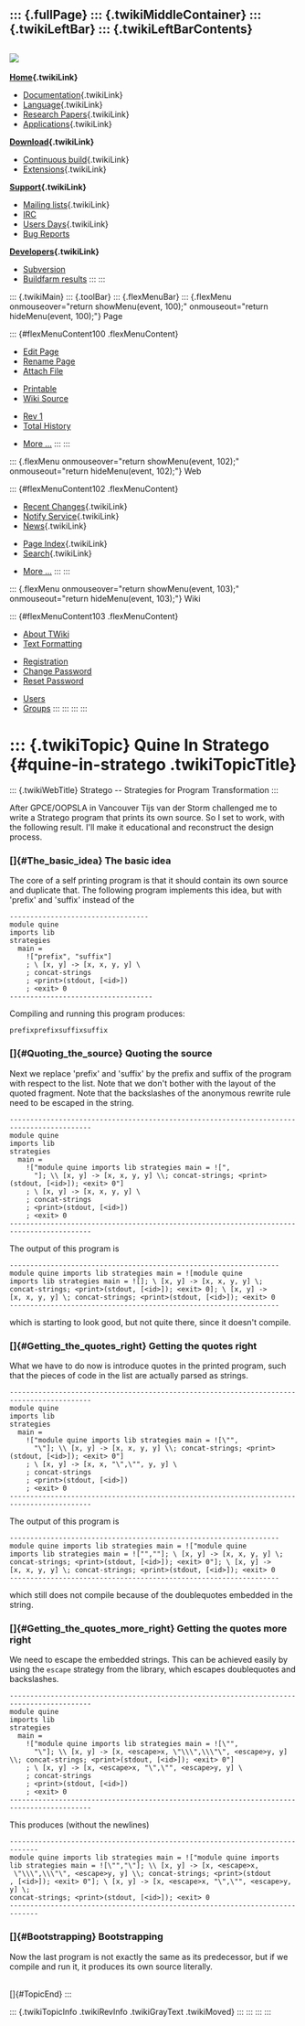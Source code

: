 ::: {.fullPage}
::: {.twikiMiddleContainer}
::: {.twikiLeftBar}
::: {.twikiLeftBarContents}
  ----------------------------------------------------------------------------------
  [![](../pub/Stratego/StrategoLogo/StrategoLogoTextlessWhite-100px.png)](WebHome)
  ----------------------------------------------------------------------------------

**[Home](WebHome){.twikiLink}**

-   [Documentation](StrategoDocumentation){.twikiLink}
-   [Language](StrategoLanguage){.twikiLink}
-   [Research Papers](StrategoPublications){.twikiLink}
-   [Applications](StrategoApplication){.twikiLink}

**[Download](StrategoDownload){.twikiLink}**

-   [Continuous build](ContinuousBuild){.twikiLink}
-   [Extensions](AdditionalPackageDownload){.twikiLink}

**[Support](StrategoSupport){.twikiLink}**

-   [Mailing lists](MailingList){.twikiLink}
-   [IRC](irc://irc.freenode.net/#stratego)
-   [Users Days](StrategoUsersDay){.twikiLink}
-   [Bug Reports](http://yellowgrass.org/project/StrategoXT)

**[Developers](StrategoDev){.twikiLink}**

-   [Subversion](https://svn.strategoxt.org/repos/StrategoXT/strategoxt/trunk)
-   [Buildfarm
    results](http://hydra.nixos.org/jobset/strategoxt/strategoxt-release/all)
:::
:::

::: {.twikiMain}
::: {.toolBar}
::: {.flexMenuBar}
::: {.flexMenu onmouseover="return showMenu(event, 100);" onmouseout="return hideMenu(event, 100);"}
Page

::: {#flexMenuContent100 .flexMenuContent}
-   [Edit
    Page](http://www.program-transformation.org/edit/Stratego/QuineInStratego?t=1536825661)
-   [Rename
    Page](http://www.program-transformation.org/rename/Stratego/QuineInStratego)
-   [Attach
    File](http://www.program-transformation.org/attach/Stratego/QuineInStratego)

<!-- -->

-   [Printable](http://www.program-transformation.org/view/Stratego/QuineInStratego?skin=print.pattern)
-   [Wiki
    Source](http://www.program-transformation.org/view/Stratego/QuineInStratego?skin=text&raw=on&contenttype=text/plain)

<!-- -->

-   [Rev
    1](http://www.program-transformation.org/view/Stratego/QuineInStratego?rev=1.1)
-   [Total
    History](http://www.program-transformation.org/rdiff/Stratego/QuineInStratego)

<!-- -->

-   [More
    \...](http://www.program-transformation.org/oops/Stratego/QuineInStratego?template=oopsmore&param1=1.1&param2=1.1)
:::
:::

::: {.flexMenu onmouseover="return showMenu(event, 102);" onmouseout="return hideMenu(event, 102);"}
Web

::: {#flexMenuContent102 .flexMenuContent}
-   [Recent Changes](WebChanges){.twikiLink}
-   [Notify Service](WebNotify){.twikiLink}
-   [News](WebNews){.twikiLink}

<!-- -->

-   [Page Index](WebIndex){.twikiLink}
-   [Search](WebSearch){.twikiLink}

<!-- -->

-   [More
    \...](http://www.program-transformation.org/oops/Stratego/QuineInStratego?template=oopsmore&param1=1.1&param2=1.1)
:::
:::

::: {.flexMenu onmouseover="return showMenu(event, 103);" onmouseout="return hideMenu(event, 103);"}
Wiki

::: {#flexMenuContent103 .flexMenuContent}
-   [About
    TWiki](http://www.program-transformation.org/view/TWiki/WebHome)
-   [Text
    Formatting](http://www.program-transformation.org/view/TWiki/TextFormattingRules)

<!-- -->

-   [Registration](http://www.program-transformation.org/view/TWiki/TWikiRegistration)
-   [Change
    Password](http://www.program-transformation.org/view/TWiki/ChangePassword)
-   [Reset
    Password](http://www.program-transformation.org/view/TWiki/ResetPassword)

<!-- -->

-   [Users](http://www.program-transformation.org/view/Main/TWikiUsers)
-   [Groups](http://www.program-transformation.org/view/Main/TWikiGroups)
:::
:::
:::
:::

::: {.twikiTopic}
Quine In Stratego {#quine-in-stratego .twikiTopicTitle}
=================

::: {.twikiWebTitle}
Stratego \-- Strategies for Program Transformation
:::

After GPCE/OOPSLA in Vancouver Tijs van der Storm challenged me to write
a Stratego program that prints its own source. So I set to work, with
the following result. I\'ll make it educational and reconstruct the
design process.

### []{#The_basic_idea} The basic idea

The core of a self printing program is that it should contain its own
source and duplicate that. The following program implements this idea,
but with \'prefix\' and \'suffix\' instead of the

    ----------------------------------
    module quine 
    imports lib
    strategies
      main =
        !["prefix", "suffix"]
        ; \ [x, y] -> [x, x, y, y] \ 
        ; concat-strings
        ; <print>(stdout, [<id>])
        ; <exit> 0
    -----------------------------------

Compiling and running this program produces:

    prefixprefixsuffixsuffix

### []{#Quoting_the_source} Quoting the source

Next we replace \'prefix\' and \'suffix\' by the prefix and suffix of
the program with respect to the list. Note that we don\'t bother with
the layout of the quoted fragment. Note that the backslashes of the
anonymous rewrite rule need to be escaped in the string.

    ------------------------------------------------------------------------------------------
    module quine 
    imports lib
    strategies
      main =
        !["module quine imports lib strategies main = ![", 
          "]; \\ [x, y] -> [x, x, y, y] \\; concat-strings; <print>(stdout, [<id>]); <exit> 0"]
        ; \ [x, y] -> [x, x, y, y] \ 
        ; concat-strings
        ; <print>(stdout, [<id>])
        ; <exit> 0
    ------------------------------------------------------------------------------------------

The output of this program is

    ------------------------------------------------------------------
    module quine imports lib strategies main = ![module quine 
    imports lib strategies main = ![]; \ [x, y] -> [x, x, y, y] \; 
    concat-strings; <print>(stdout, [<id>]); <exit> 0]; \ [x, y] -> 
    [x, x, y, y] \; concat-strings; <print>(stdout, [<id>]); <exit> 0
    ------------------------------------------------------------------

which is starting to look good, but not quite there, since it doesn\'t
compile.

### []{#Getting_the_quotes_right} Getting the quotes right

What we have to do now is introduce quotes in the printed program, such
that the pieces of code in the list are actually parsed as strings.

    ------------------------------------------------------------------------------------------
    module quine 
    imports lib
    strategies
      main =
        !["module quine imports lib strategies main = ![\"", 
          "\"]; \\ [x, y] -> [x, x, y, y] \\; concat-strings; <print>(stdout, [<id>]); <exit> 0"]
        ; \ [x, y] -> [x, x, "\",\"", y, y] \ 
        ; concat-strings
        ; <print>(stdout, [<id>])
        ; <exit> 0
    ------------------------------------------------------------------------------------------

The output of this program is

    ------------------------------------------------------------------
    module quine imports lib strategies main = !["module quine 
    imports lib strategies main = !["",""]; \ [x, y] -> [x, x, y, y] \; 
    concat-strings; <print>(stdout, [<id>]); <exit> 0"]; \ [x, y] -> 
    [x, x, y, y] \; concat-strings; <print>(stdout, [<id>]); <exit> 0
    ------------------------------------------------------------------

which still does not compile because of the doublequotes embedded in the
string.

### []{#Getting_the_quotes_more_right} Getting the quotes more right

We need to escape the embedded strings. This can be achieved easily by
using the `escape` strategy from the library, which escapes doublequotes
and backslashes.

    ------------------------------------------------------------------------------------------
    module quine 
    imports lib
    strategies
      main =
        !["module quine imports lib strategies main = ![\"", 
          "\"]; \\ [x, y] -> [x, <escape>x, \"\\\",\\\"\", <escape>y, y] \\; concat-strings; <print>(stdout, [<id>]); <exit> 0"]
        ; \ [x, y] -> [x, <escape>x, "\",\"", <escape>y, y] \ 
        ; concat-strings
        ; <print>(stdout, [<id>])
        ; <exit> 0
    ------------------------------------------------------------------------------------------

This produces (without the newlines)

    -----------------------------------------------------------------------------
    module quine imports lib strategies main = !["module quine imports 
    lib strategies main = ![\"","\"]; \\ [x, y] -> [x, <escape>x,
     \"\\\",\\\"\", <escape>y, y] \\; concat-strings; <print>(stdout
    , [<id>]); <exit> 0"]; \ [x, y] -> [x, <escape>x, "\",\"", <escape>y, y] \; 
    concat-strings; <print>(stdout, [<id>]); <exit> 0
    -----------------------------------------------------------------------------

### []{#Bootstrapping} Bootstrapping

Now the last program is not exactly the same as its predecessor, but if
we compile and run it, it produces its own source literally.

\
[]{#TopicEnd}
:::

::: {.twikiTopicInfo .twikiRevInfo .twikiGrayText .twikiMoved}
:::
:::
:::
:::
